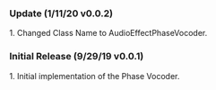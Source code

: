 <h3>Update (1/11/20 v0.0.2)</h3>
1. Changed Class Name to AudioEffectPhaseVocoder.

<h3>Initial Release (9/29/19 v0.0.1)</h3>
1. Initial implementation of the Phase Vocoder.
